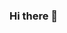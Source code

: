 ### Hi there 👋

<!--
**otraKela/otraKela** is a ✨ _special_ ✨ repository because its `README.md` (this file) appears on your GitHub profile.

Here are some ideas to get you started:

- Soy Licenciada en Sistemas con mucha experiencia en desarrollo y mantenimiento de sistemas en distintas industrias.
- Durante 2022 hice un curso de Desarrolladora Web Full Stack en Digital House.
- Quisiera reinsertarme en el mercado laboral para aplicar los nuevos conocimientos que adquirí este año.
- Mientras tanto, continúo practicando, profundizando lo aprendido y adquiriendo nuevos conocimientos.
- https://www.linkedin.com/in/marcela-bustamante-42844a40/
-->
